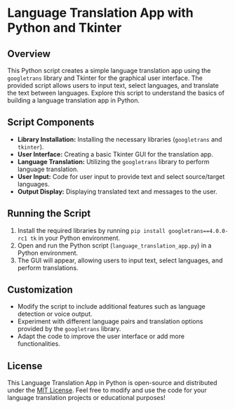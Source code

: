 # Language Translation App with Python and Tkinter

## Overview

This Python script creates a simple language translation app using the `googletrans` library and Tkinter for the graphical user interface. The provided script allows users to input text, select languages, and translate the text between languages. Explore this script to understand the basics of building a language translation app in Python.

## Script Components

- **Library Installation:** Installing the necessary libraries (`googletrans` and `tkinter`).
- **User Interface:** Creating a basic Tkinter GUI for the translation app.
- **Language Translation:** Utilizing the `googletrans` library to perform language translation.
- **User Input:** Code for user input to provide text and select source/target languages.
- **Output Display:** Displaying translated text and messages to the user.

## Running the Script

1. Install the required libraries by running `pip install googletrans==4.0.0-rc1 tk` in your Python environment.
2. Open and run the Python script (`language_translation_app.py`) in a Python environment.
3. The GUI will appear, allowing users to input text, select languages, and perform translations.

## Customization

- Modify the script to include additional features such as language detection or voice output.
- Experiment with different language pairs and translation options provided by the `googletrans` library.
- Adapt the code to improve the user interface or add more functionalities.

## License

This Language Translation App in Python is open-source and distributed under the [MIT License](LICENSE). Feel free to modify and use the code for your language translation projects or educational purposes!
